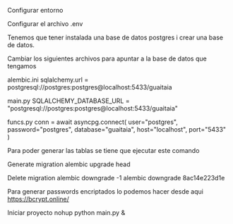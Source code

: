 Configurar entorno

Configurar el archivo .env

Tenemos que tener instalada una base de datos postgres i crear una base de datos.

Cambiar los siguientes archivos para apuntar a la base de datos que tengamos

alembic.ini
sqlalchemy.url = postgresql://postgres:postgres@localhost:5433/guaitaia

main.py
SQLALCHEMY_DATABASE_URL = "postgresql://postgres:postgres@localhost:5433/guaitaia"

funcs.py
conn = await asyncpg.connect(
    user="postgres",
    password="postgres",
    database="guaitaia",
    host="localhost",
    port="5433"
)

Para poder generar las tablas se tiene que ejecutar este comando

Generate migration
alembic upgrade head

Delete migration
alembic downgrade -1
alembic downgrade 8ac14e223d1e

Para generar passwords encriptados lo podemos hacer desde aqui
https://bcrypt.online/

Iniciar proyecto
nohup python main.py &